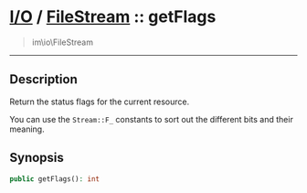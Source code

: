 # [I/O](io.md) / [FileStream](io-FileStream.md) :: getFlags
 > im\io\FileStream
____

## Description
Return the status flags for the current resource.

You can use the `Stream::F_` constants to sort
out the different bits and their meaning.

## Synopsis
```php
public getFlags(): int
```
